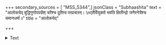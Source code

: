 +++
secondary_sources = [ "MSS_5344",]
jsonClass = "Subhaashita"
text = "आलोकयेद् बुद्धिगुणोपपन्नैश् चरैश्च दूतैश्च परप्रचारम्।  \nएतैर्वियुक्तो भवति क्षितीन्द्रो जनैरनेत्रैश्च समानधर्मा॥"
title = "आलोकयेद्"

+++

<details><summary>Text</summary>

आलोकयेद् बुद्धिगुणोपपन्नैश् चरैश्च दूतैश्च परप्रचारम्।  
एतैर्वियुक्तो भवति क्षितीन्द्रो जनैरनेत्रैश्च समानधर्मा॥
</details>
